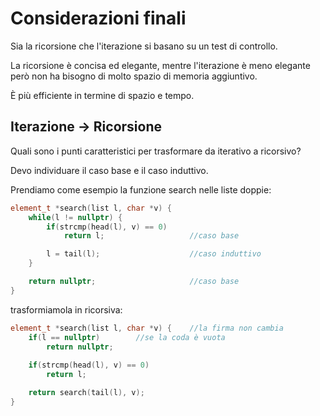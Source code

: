 # Considerazioni finali

Sia la ricorsione che l'iterazione si basano su un test di controllo.

La ricorsione è concisa ed elegante, mentre l'iterazione è meno elegante
però non ha bisogno di molto spazio di memoria aggiuntivo.

È più efficiente in termine di spazio e tempo.

## Iterazione -> Ricorsione

Quali sono i punti caratteristici per trasformare da iterativo a ricorsivo?

Devo individuare il caso base e il caso induttivo.

Prendiamo come esempio la funzione search nelle liste doppie:

```c++
element_t *search(list l, char *v) {
    while(l != nullptr) {
        if(strcmp(head(l), v) == 0)
            return l;                   //caso base

        l = tail(l);                    //caso induttivo
    }

    return nullptr;                     //caso base
}
```

trasformiamola in ricorsiva:

```c++
element_t *search(list l, char *v) {    //la firma non cambia
    if(l == nullptr)        //se la coda è vuota
        return nullptr;
    
    if(strcmp(head(l), v) == 0)
        return l;

    return search(tail(l), v);
}
```